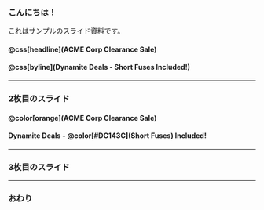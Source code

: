 ### こんにちは！


これはサンプルのスライド資料です。  
  
  

#### @css[headline](ACME Corp Clearance Sale)

#### @css[byline](Dynamite Deals - Short Fuses Included!)


---


### 2枚目のスライド

#### @color[orange](ACME Corp Clearance Sale)

#### Dynamite Deals - @color[#DC143C](Short Fuses) Included!

---


### 3枚目のスライド


---


### おわり
